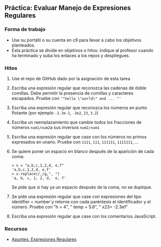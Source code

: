 ## Práctica: Evaluar Manejo de Expresiones Regulares

### Forma de trabajo

* Use su portátil o su cuenta en c9 para llevar a cabo los objetivos planteados.
* Esta práctica se divide en objetivos o hitos:  indique al profesor  cuando ha terminado y suba los enlaces a los repos y despliegues.

### Hitos

1. Use el repo de GitHub dado por la asignación de esta tarea 
2.  Escriba una expresión regular que reconozca las cadenas de doble
    comillas. Debe permitir la presencia de comillas y caracteres
    escapados. Pruebe con `'"hello \"world\" and ... "'` 
3. Escriba una expresión regular que reconozca los números en punto flotante (por ejemplo `-2.3e-1`, `-3e2`, `23`, `3.2`)
4.  Escriba un reemplazamiento que cambie todos los fracciones de números `num1/num2`a sus inversos `num2/num1`
5. Escriba una expresión regular que case con los números no primos expresados en unario. Pruebe con `1111`, `111`, `111111`, `1111111`, ...
6.  Se quiere poner un espacio en blanco después de la aparición de cada coma:

        > x = "a,b,c,1,2,d, e,f"
        'a,b,c,1,2,d, e,f'
        > x.replace(/,/g,", ")
        'a, b, c, 1, 2, d,  e, f'

    Se pide que si hay ya un espacio después de la coma, no se duplique.
7. Se pide una expresión regular que case con expresiones del tipo ìdentifier = number`y retorne con cada paréntesis el identificador y el número. Pruebe con "h     = 4", "  temp = 5.6", "  x23= -2.3e1"
8. Escriba una expresión regular que case con los comentarios JavaScript. 

### Recursos

* [Apuntes: Expresiones Regulares](https://casianorodriguezleon.gitbooks.io/ull-esit-1617/content/apuntes/regexp/)

